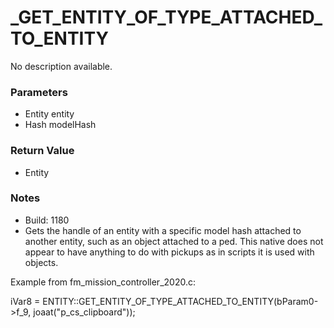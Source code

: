 # _GET_ENTITY_OF_TYPE_ATTACHED_TO_ENTITY

No description available.

### Parameters
* Entity entity
* Hash modelHash

### Return Value
* Entity

### Notes
* Build: 1180
* Gets the handle of an entity with a specific model hash attached to another entity, such as an object attached to a ped.
 This native does not appear to have anything to do with pickups as in scripts it is used with objects.

Example from fm_mission_controller_2020.c:

iVar8 = ENTITY::GET_ENTITY_OF_TYPE_ATTACHED_TO_ENTITY(bParam0->f_9, joaat("p_cs_clipboard"));

